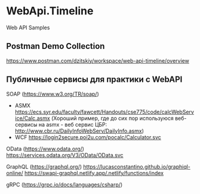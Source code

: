 # WebApi.Timeline

Web API Samples

## Postman Demo Collection
https://www.postman.com/dzitskiy/workspace/web-api-timeline/overview

## Публичные сервисы для практики с WebAPI

SOAP (https://www.w3.org/TR/soap/)
- ASMX
  https://ecs.syr.edu/faculty/fawcett/Handouts/cse775/code/calcWebService/Calc.asmx
  (Хороший пример, где до сих пор используюся веб-сервисы на asmx - веб сервис ЦБР: http://www.cbr.ru/DailyInfoWebServ/DailyInfo.asmx)
- WCF 
  https://login2secure.poi2u.com/pocalc/Calculator.svc

OData (https://www.odata.org/)
https://services.odata.org/V3/OData/OData.svc

GraphQL (https://graphql.org/)
https://lucasconstantino.github.io/graphiql-online/
https://swapi-graphql.netlify.app/.netlify/functions/index

gRPC (https://grpc.io/docs/languages/csharp/)
